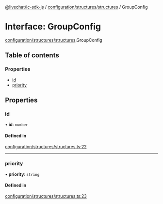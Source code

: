 [@livechat/lc-sdk-js](../README.md) / [configuration/structures/structures](../modules/configuration_structures_structures.md) / GroupConfig

# Interface: GroupConfig

[configuration/structures/structures](../modules/configuration_structures_structures.md).GroupConfig

## Table of contents

### Properties

- [id](configuration_structures_structures.GroupConfig.md#id)
- [priority](configuration_structures_structures.GroupConfig.md#priority)

## Properties

### id

• **id**: `number`

#### Defined in

[configuration/structures/structures.ts:22](https://github.com/livechat/lc-sdk-js/blob/25e113d/src/configuration/structures/structures.ts#L22)

___

### priority

• **priority**: `string`

#### Defined in

[configuration/structures/structures.ts:23](https://github.com/livechat/lc-sdk-js/blob/25e113d/src/configuration/structures/structures.ts#L23)
